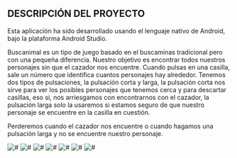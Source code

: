 ## DESCRIPCIÓN DEL PROYECTO

Esta aplicación ha sido desarrollado usando el lenguaje nativo de Android, bajo la plataforma Android Studio.

Buscanimal es un tipo de juego basado en el buscaminas tradicional pero con una pequeña diferencia.
Nuestro objetivo es encontrar todos nuestros personajes sin que el cazador nos encuentre.
Cuando pulsas en una casilla, sale un número que identifica cuantos personajes hay alrededor.
Tenemos dos tipos de pulsaciones, la pulsación corta y larga, la pulsación corta nos sirve para ver los posibles personajes que tenemos cerca y para descartar casillas, eso si, nos arriesgamos con encontrarnos con el cazador, la pulsación larga solo la usaremos si estamos seguro de que nuestro personaje se encuentre en la casilla en cuestión.

Perderemos cuando el cazador nos encuentre o cuando hagamos una pulsación larga y no se encuentre nuestro personaje.


![#](https://github.com/rafaelge96/buscanimal/blob/main/captura_ejemplo_1.jpg)
![#](https://github.com/rafaelge96/buscanimal/blob/main/captura_ejemplo_2.jpg)
![#](https://github.com/rafaelge96/buscanimal/blob/main/captura_ejemplo_3.jpg)
![#](https://github.com/rafaelge96/buscanimal/blob/main/captura_ejemplo_4.jpg)
![#](https://github.com/rafaelge96/buscanimal/blob/main/captura_ejemplo_5.jpg)
![#](https://github.com/rafaelge96/buscanimal/blob/main/captura_ejemplo_6.jpg)
![#](https://github.com/rafaelge96/buscanimal/blob/main/captura_ejemplo_7.jpg)
